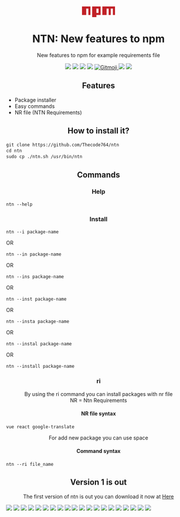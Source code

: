 
<p align="center">
    <img src="./logo/npm.png"width="90">
</p>

<h1 align="center">NTN: New features to npm</h1> 
<p align="center">New features to npm for example requirements file</p>
<p align="center">
    <a href="https://discord.com/users/1125429179685548112"><img src="https://img.shields.io/badge/Discord-black?logo=discord"></a> 
    <img src="https://img.shields.io/github/last-commit/Thecode764/ntn">
    <img src="https://img.shields.io/github/forks/Thecode764/ntn">
    <img src="https://img.shields.io/github/stars/Thecode764/ntn">
    <a href="https://gitmoji.dev">
        <img
            src="https://img.shields.io/badge/gitmoji-%20😜%20😍-FFDD67.svg?style=flat-square"
            alt="Gitmoji"
        />
    </a>
    <img src="https://img.shields.io/badge/Version-1-black?logo=linux">
    <img src="https://img.shields.io/badge/Tested-yes-black?logo=linux">
</p>
<h2 align="center">Features</h2>

- Package installer
- Easy commands
- NR file (NTN Requirements)

<h2 align="center">How to install it?</h2>
<p align="center">

```
git clone https://github.com/Thecode764/ntn
cd ntn
sudo cp ./ntn.sh /usr/bin/ntn
```    

</p>
<h2 align="center">Commands</h2>
<h3 align="center">Help</h3>
<p align="center">

```
ntn --help
```    

</p>
<h3 align="center">Install</h3>
<p align="center">

```
ntn --i package-name
```    

</p>
OR
<p align="center">

```
ntn --in package-name
```    

</p>
OR
<p align="center">

```
ntn --ins package-name
```    

</p>
OR
<p align="center">

```
ntn --inst package-name
```    

</p>
OR
<p align="center">

```
ntn --insta package-name
```    

</p>
OR
<p align="center">

```
ntn --instal package-name
```    

</p>
OR
<p align="center">

```
ntn --install package-name
```    

</p>
<h3 align="center">ri</h3>
<p align="center">By using the ri command you can install packages with nr file<br>NR = Ntn Requirements</p>
<h4 align="center">NR file syntax</h4>

```
vue react google-translate
```

<p align="center">For add new package you can use space</p>
<h4 align="center">Command syntax</h4>

```
ntn --ri file_name
```
<h2 align="center">Version 1 is out</h2>
<p align="center">The first version of ntn is out you can download it now at <a href="https://github.com/Thecode764/ntn/releases/tag/version-1">Here</a></p><img src="https://img.shields.io/badge/Tested-no-black?logo=linux">
<img src="https://img.shields.io/badge/Tested-no-black?logo=linux">
<img src="https://img.shields.io/badge/Tested-no-black?logo=linux">
<img src="https://img.shields.io/badge/Tested-no-black?logo=linux">
<img src="https://img.shields.io/badge/Tested-no-black?logo=linux">
<img src="https://img.shields.io/badge/Tested-no-black?logo=linux">
<img src="https://img.shields.io/badge/Tested-no-black?logo=linux">
<img src="https://img.shields.io/badge/Tested-no-black?logo=linux">
<img src="https://img.shields.io/badge/Tested-no-black?logo=linux">
<img src="https://img.shields.io/badge/Tested-no-black?logo=linux">
<img src="https://img.shields.io/badge/Tested-no-black?logo=linux">
<img src="https://img.shields.io/badge/Tested-no-black?logo=linux">
<img src="https://img.shields.io/badge/Tested-no-black?logo=linux">
<img src="https://img.shields.io/badge/Tested-no-black?logo=linux">
<img src="https://img.shields.io/badge/Tested-no-black?logo=linux">
<img src="https://img.shields.io/badge/Tested-no-black?logo=linux">
<img src="https://img.shields.io/badge/Tested-no-black?logo=linux">
<img src="https://img.shields.io/badge/Tested-no-black?logo=linux">
<img src="https://img.shields.io/badge/Tested-no-black?logo=linux">
<img src="https://img.shields.io/badge/Tested-no-black?logo=linux">
